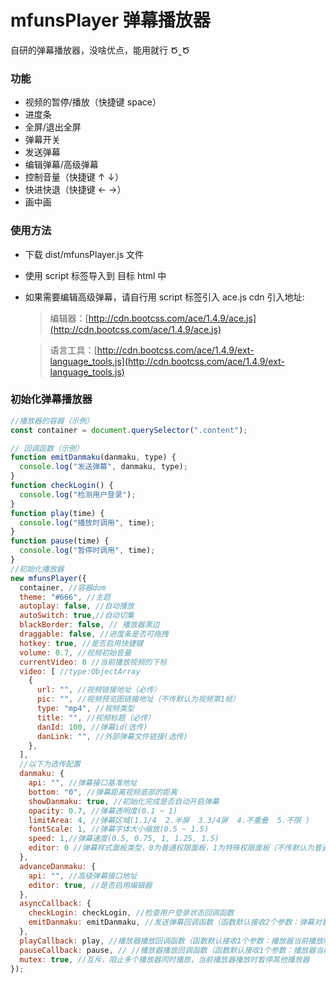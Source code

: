 # mfunsPlayer 弹幕播放器

自研的弹幕播放器，没啥优点，能用就行 Ծ‸Ծ

### 功能

- 视频的暂停/播放（快捷键 space）
- 进度条
- 全屏/退出全屏
- 弹幕开关
- 发送弹幕
- 编辑弹幕/高级弹幕
- 控制音量（快捷键 ↑ ↓）
- 快进快退（快捷键 ← →）
- 画中画

### 使用方法

- 下载 dist/mfunsPlayer.js 文件
- 使用 script 标签导入到 目标 html 中

- 如果需要编辑高级弹幕，请自行用 script 标签引入 ace.js
  cdn 引入地址:

  > 编辑器：[http://cdn.bootcss.com/ace/1.4.9/ace.js](http://cdn.bootcss.com/ace/1.4.9/ace.js)

  > 语言工具：[http://cdn.bootcss.com/ace/1.4.9/ext-language_tools.js](http://cdn.bootcss.com/ace/1.4.9/ext-language_tools.js)

### 初始化弹幕播放器

```js
//播放器的容器（示例）
const container = document.querySelector(".content");

// 回调函数（示例）
function emitDanmaku(danmaku, type) {
  console.log("发送弹幕", danmaku, type);
}
function checkLogin() {
  console.log("检测用户登录");
}
function play(time) {
  console.log("播放时调用", time);
}
function pause(time) {
  console.log("暂停时调用", time);
}
//初始化播放器
new mfunsPlayer({
  container, //容器dom
  theme: "#666", //主题
  autoplay: false, //自动播放
  autoSwitch: true,//自动切集
  blackBorder: false, // 播放器黑边
  draggable: false, //进度条是否可拖拽
  hotkey: true, //是否启用快捷键
  volume: 0.7, //视频初始音量
  currentVideo: 0 //当前播放视频的下标
  video: [ //type:ObjectArray
    {
      url: "", //视频链接地址（必传）
      pic: "", //视频预览图链接地址（不传默认为视频第1帧）
      type: "mp4", //视频类型
      title: "", //视频标题（必传）
      danId: 100, //弹幕id(选传)
      danLink: "", //外部弹幕文件链接(选传)
    },
  ],
  //以下为选传配置
  danmaku: {
    api: "", //弹幕接口基准地址
    bottom: "0", //弹幕距离视频底部的距离
    showDanmaku: true, //初始化完成是否自动开启弹幕
    opacity: 0.7, //弹幕透明度(0.1 ~ 1)
    limitArea: 4, //弹幕区域(1.1/4  2.半屏  3.3/4屏  4.不重叠  5.不限 )
    fontScale: 1, //弹幕字体大小缩放(0.5 ~ 1.5)
    speed: 1,//弹幕速度(0.5, 0.75, 1, 1.25, 1.5)
    editor: 0 //弹幕样式面板类型，0为普通权限面板，1为特殊权限面板（不传默认为普通权限面板）
  },
  advanceDanmaku: {
    api: "", //高级弹幕接口地址
    editor: true, //是否启用编辑器
  },
  asyncCallback: {
    checkLogin: checkLogin, //检查用户登录状态回调函数
    emitDanmaku: emitDanmaku, //发送弹幕回调函数（函数默认接收2个参数：弹幕对象，弹幕类型）如： (danmaku,type)=>{}
  },
  playCallback: play, //播放器播放回调函数（函数默认接收1个参数：播放器当前播放时间）如： (currentTime)=>{}
  pauseCallback: pause, // //播放器播放回调函数（函数默认接收1个参数：播放器当前播放时间）如： (currentTime)=>{}
  mutex: true, //互斥，阻止多个播放器同时播放，当前播放器播放时暂停其他播放器
});
```
